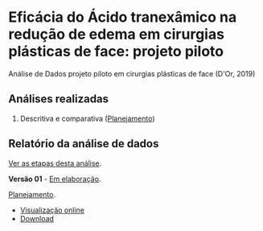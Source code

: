 # Eficácia do Ácido tranexâmico na redução de edema em cirurgias plásticas de face: projeto piloto

Análise de Dados projeto piloto em cirurgias plásticas de face (D'Or, 2019)

## Análises realizadas

1. Descritiva e comparativa ([Planejamento][proj-results])
<!-- 2. yyy ([Planejamento][proj-yyy]) -->
<!-- 3. zzz ([Planejamento][proj-zzz]) -->

[proj-results]: https://github.com/philsf-biostat/analise_dados_VL_2019a/projects/3
[proj-yyy]: https://github.com/philsf-biostat/analise_dados_VL_2019a/projects/yyy
[proj-zzz]: https://github.com/philsf-biostat/analise_dados_VL_2019a/projects/zzz

## Relatório da análise de dados

[Ver as etapas desta análise][releases].

**Versão 01** - [Em elaboração][milestone-prequal].

[Planejamento][v01-project].

- [Visualização online][reportviz-v01]
- [Download][docx-v01]

<!-- **Versão 02 - Defesa** - [Em elaboração][milestone-posqual]. -->

<!-- [Planejamento][v02-project]. -->

<!-- - [Visualização online][reportviz-v02] -->
<!-- - Download -->

[releases]: https://github.com/philsf-biostat/analise_dados_VL_2019a/releases/
[milestone-prequal]: https://github.com/philsf-biostat/analise_dados_VL_2019a/milestone/1
[reportviz-v01]: report/analise_dados_VL_2019a-v01.md
[docx-v01]: report/analise_dados_VL_2019a-v01.docx?raw=true
[v01-project]: https://github.com/philsf-biostat/analise_dados_VL_2019a/projects/1

<!-- [milestone-posqual]: https://github.com/philsf-biostat/analise_dados_VL_2019a/milestone/xxx -->
<!-- [reportviz-v02]: report/xxx-v02.md -->
<!-- [docx-v02]: report/xxx-v02.docx?raw=true -->
<!-- [v02-project]: https://github.com/philsf-biostat/analise_dados_VL_2019a/projects/xxx -->
